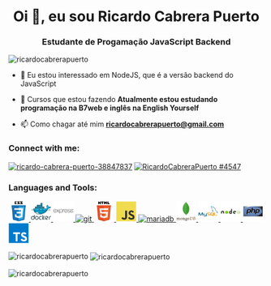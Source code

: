<h1 align="center">Oi 👋, eu sou Ricardo Cabrera Puerto</h1>
<h3 align="center">Estudante de Progamação JavaScript Backend</h3>

<p align="left"> <img src="https://komarev.com/ghpvc/?username=ricardocabrerapuerto&label=Profile%20views&color=0e75b6&style=flat" alt="ricardocabrerapuerto" /> </p>

- 👀 Eu estou interessado em NodeJS, que é a versão backend do JavaScript

- 🌱 Cursos que estou fazendo **Atualmente estou estudando programação na B7web e inglês na English Yourself**

- 📫 Como chagar até mim **ricardocabrerapuerto@gmail.com**

<h3 align="left">Connect with me:</h3>
<p align="left">
<a href="https://linkedin.com/in/ricardo-cabrera-puerto-38847837" target="blank"><img align="center" src="https://raw.githubusercontent.com/rahuldkjain/github-profile-readme-generator/master/src/images/icons/Social/linked-in-alt.svg" alt="ricardo-cabrera-puerto-38847837" height="30" width="40" /></a>
<a href="https://discord.gg/RicardoCabreraPuerto #4547" target="blank"><img align="center" src="https://raw.githubusercontent.com/rahuldkjain/github-profile-readme-generator/master/src/images/icons/Social/discord.svg" alt="RicardoCabreraPuerto #4547" height="30" width="40" /></a>
</p>

<h3 align="left">Languages and Tools:</h3>
<p align="left"> <a href="https://www.w3schools.com/css/" target="_blank" rel="noreferrer"> <img src="https://raw.githubusercontent.com/devicons/devicon/master/icons/css3/css3-original-wordmark.svg" alt="css3" width="40" height="40"/> </a> <a href="https://www.docker.com/" target="_blank" rel="noreferrer"> <img src="https://raw.githubusercontent.com/devicons/devicon/master/icons/docker/docker-original-wordmark.svg" alt="docker" width="40" height="40"/> </a> <a href="https://expressjs.com" target="_blank" rel="noreferrer"> <img src="https://raw.githubusercontent.com/devicons/devicon/master/icons/express/express-original-wordmark.svg" alt="express" width="40" height="40"/> </a> <a href="https://git-scm.com/" target="_blank" rel="noreferrer"> <img src="https://www.vectorlogo.zone/logos/git-scm/git-scm-icon.svg" alt="git" width="40" height="40"/> </a> <a href="https://www.w3.org/html/" target="_blank" rel="noreferrer"> <img src="https://raw.githubusercontent.com/devicons/devicon/master/icons/html5/html5-original-wordmark.svg" alt="html5" width="40" height="40"/> </a> <a href="https://developer.mozilla.org/en-US/docs/Web/JavaScript" target="_blank" rel="noreferrer"> <img src="https://raw.githubusercontent.com/devicons/devicon/master/icons/javascript/javascript-original.svg" alt="javascript" width="40" height="40"/> </a> <a href="https://mariadb.org/" target="_blank" rel="noreferrer"> <img src="https://www.vectorlogo.zone/logos/mariadb/mariadb-icon.svg" alt="mariadb" width="40" height="40"/> </a> <a href="https://www.mongodb.com/" target="_blank" rel="noreferrer"> <img src="https://raw.githubusercontent.com/devicons/devicon/master/icons/mongodb/mongodb-original-wordmark.svg" alt="mongodb" width="40" height="40"/> </a> <a href="https://www.mysql.com/" target="_blank" rel="noreferrer"> <img src="https://raw.githubusercontent.com/devicons/devicon/master/icons/mysql/mysql-original-wordmark.svg" alt="mysql" width="40" height="40"/> </a> <a href="https://nodejs.org" target="_blank" rel="noreferrer"> <img src="https://raw.githubusercontent.com/devicons/devicon/master/icons/nodejs/nodejs-original-wordmark.svg" alt="nodejs" width="40" height="40"/> </a> <a href="https://www.php.net" target="_blank" rel="noreferrer"> <img src="https://raw.githubusercontent.com/devicons/devicon/master/icons/php/php-original.svg" alt="php" width="40" height="40"/> </a> <a href="https://www.typescriptlang.org/" target="_blank" rel="noreferrer"> <img src="https://raw.githubusercontent.com/devicons/devicon/master/icons/typescript/typescript-original.svg" alt="typescript" width="40" height="40"/> </a> </p>

<p><img align="left" src="https://github-readme-stats.vercel.app/api/top-langs?username=ricardocabrerapuerto&show_icons=true&locale=en&layout=compact" alt="ricardocabrerapuerto" /></p>

<p>&nbsp;<img align="center" src="https://github-readme-stats.vercel.app/api?username=ricardocabrerapuerto&show_icons=true&locale=en" alt="ricardocabrerapuerto" /></p>

<p><img align="center" src="https://github-readme-streak-stats.herokuapp.com/?user=ricardocabrerapuerto&" alt="ricardocabrerapuerto" /></p>
